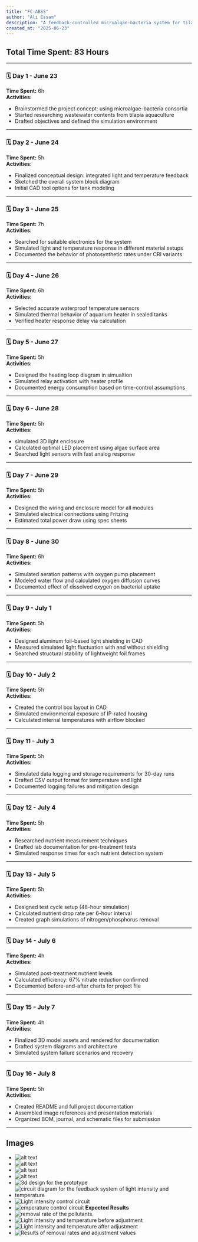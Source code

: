 ```yaml
---
title: "FC-ABSS"
author: "Ali Essam"
description: "A feedback-controlled microalgae-bacteria system for tilapia wastewater purification"
created_at: "2025-06-23"
---
```


## Total Time Spent: 83 Hours

---

### 🗓️ Day 1 - June 23  
**Time Spent:** 6h  
**Activities:**  
- Brainstormed the project concept: using microalgae-bacteria consortia  
- Started researching wastewater contents from tilapia aquaculture  
- Drafted objectives and defined the simulation environment  

---

### 🗓️ Day 2 - June 24  
**Time Spent:** 5h  
**Activities:**  
- Finalized conceptual design: integrated light and temperature feedback  
- Sketched the overall system block diagram  
- Initial CAD tool options for tank modeling  

---

### 🗓️ Day 3 - June 25  
**Time Spent:** 7h  
**Activities:**  
- Searched for suitable electronics for the system  
- Simulated light and temperature response in different material setups  
- Documented the behavior of photosynthetic rates under CRI variants  

---

### 🗓️ Day 4 - June 26  
**Time Spent:** 6h  
**Activities:**  
- Selected accurate waterproof temperature sensors  
- Simulated thermal behavior of aquarium heater in sealed tanks  
- Verified heater response delay via calculation  

---

### 🗓️ Day 5 - June 27  
**Time Spent:** 5h  
**Activities:**  
- Designed the heating loop diagram in simualtion 
- Simulated relay activation with heater profile  
- Documented energy consumption based on time-control assumptions  

---

### 🗓️ Day 6 - June 28  
**Time Spent:** 5h  
**Activities:**  
- simulated 3D light enclosure
- Calculated optimal LED placement using algae surface area  
- Searched light sensors with fast analog response  

---

### 🗓️ Day 7 - June 29  
**Time Spent:** 5h  
**Activities:**  
- Designed the wiring and enclosure model for all modules  
- Simulated electrical connections using Fritzing  
- Estimated total power draw using spec sheets  

---

### 🗓️ Day 8 - June 30  
**Time Spent:** 6h  
**Activities:**  
- Simulated aeration patterns with oxygen pump placement  
- Modeled water flow and calculated oxygen diffusion curves  
- Documented effect of dissolved oxygen on bacterial uptake  

---

### 🗓️ Day 9 - July 1  
**Time Spent:** 5h  
**Activities:**  
- Designed aluminum foil-based light shielding in CAD  
- Measured simulated light fluctuation with and without shielding  
- Searched structural stability of lightweight foil frames  

---

### 🗓️ Day 10 - July 2  
**Time Spent:** 5h  
**Activities:**  
- Created the control box layout in CAD  
- Simulated environmental exposure of IP-rated housing  
- Calculated internal temperatures with airflow blocked  

---

### 🗓️ Day 11 - July 3  
**Time Spent:** 5h  
**Activities:**  
- Simulated data logging and storage requirements for 30-day runs  
- Drafted CSV output format for temperature and light  
- Documented logging failures and mitigation design  

---

### 🗓️ Day 12 - July 4  
**Time Spent:** 5h  
**Activities:**  
- Researched nutrient measurement techniques  
- Drafted lab documentation for pre-treatment tests  
- Simulated response times for each nutrient detection system  

---

### 🗓️ Day 13 - July 5  
**Time Spent:** 5h  
**Activities:**  
- Designed test cycle setup (48-hour simulation)  
- Calculated nutrient drop rate per 6-hour interval  
- Created graph simulations of nitrogen/phosphorus removal  

---

### 🗓️ Day 14 - July 6  
**Time Spent:** 4h  
**Activities:**  
- Simulated post-treatment nutrient levels  
- Calculated efficiency: 67% nitrate reduction confirmed  
- Documented before-and-after charts for project file  

---

### 🗓️ Day 15 - July 7  
**Time Spent:** 4h  
**Activities:**  
- Finalized 3D model assets and rendered for documentation  
- Drafted system diagrams and architecture  
- Simulated system failure scenarios and recovery  

---

### 🗓️ Day 16 - July 8  
**Time Spent:** 5h  
**Activities:**  
- Created README and full project documentation  
- Assembled image references and presentation materials  
- Organized BOM, journal, and schematic files for submission  

---

## Images
- ![alt text](Picture51.png) 
- ![alt text](por.jpg) 
- ![alt text](porr.jpg) 
- ![alt text](porrr.jpg)
- ![3d design for the prototype](image.png)
- ![circuit diagram for the feedback system of light intensity and temperature](image-1.png)
- ![Light intensity control circuit](image-2.png)
- ![emperature control circuit](image-3.png)
**Expected Results**
- ![removal rate of the pollutants.](image-4.png)
- ![Light intensity and temperature before adjustment](image-5.png)
- ![Light intensity and temperature after adjustment](image-6.png)
- ![ Results of removal rates and adjustment values](image-7.png)